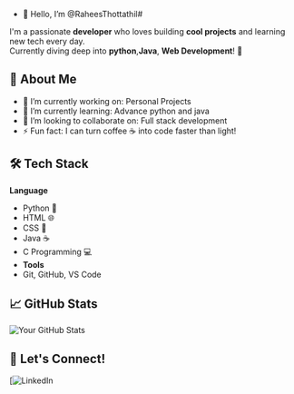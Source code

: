 - 👋 Hello, I’m @RaheesThottathil#

I'm a passionate **developer** who loves building **cool projects** and learning new tech every day.  
Currently diving deep into **python**,**Java**, **Web Development**! 🌟

## 🚀 About Me
- 🔭 I’m currently working on: Personal Projects 
- 🌱 I’m currently learning: Advance python and java
- 👯 I’m looking to collaborate on: Full stack development 
- ⚡ Fun fact: I can turn coffee ☕ into code faster than light!

## 🛠️ Tech Stack
**Language**
- Python 🐍
- HTML 🌐
- CSS 🎨
- Java ☕
- C Programming 💻
- **Tools**
-  Git, GitHub, VS Code

## 📈 GitHub Stats
![Your GitHub Stats](https://github-readme-stats.vercel.app/api?username=yourusername&show_icons=true&theme=radical)

## 🌟 Let's Connect!
[![LinkedIn]([www.linkedin.com/in/rahees-thottathil-6559b3352](https://www.linkedin.com/in/me/))



